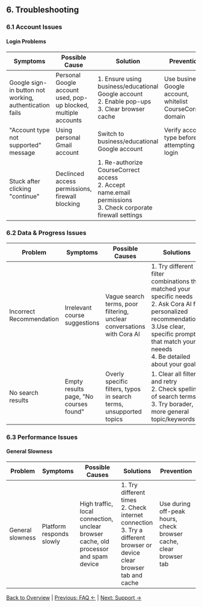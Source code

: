 ## 6. Troubleshooting
### 6.1 Account Issues
#### Login Problems
|Symptoms|Possible Cause|Solution|Prevention|
|---|---|----|----|
|Google sign-in button not working, authentication fails|Personal Google account used, pop-up blocked, multiple accounts|1. Ensure using business/educational Google account <br> 2. Enable pop-ups <br> 3. Clear browser cache|Use business Google account, whitelist CourseCorrect domain|
|"Account type not supported" message| Using personal Gmail account|Switch to business/educational Google account|Verify account type before attempting login|
|Stuck after clicking "continue"|Declinced access permissions, firewall blocking|1. Re-authorize CourseCorrect access<br>2. Accept name.email permissions<br>3. Check corporate firewall settings|
### 6.2 Data & Progress Issues
|Problem|Symptoms|Possible Causes|Solutions|Prevention|
|-----|------|--------|------|---|
|Incorrect Recommendation| Irrelevant course suggestions | Vague search terms, poor filtering, unclear conversations with Cora AI|1. Try different filter combinations that matched your specific needs <br> 2. Ask Cora AI for personalized recommendations <br> 3.Use clear, specific prompts that match your neeeds <br> 4. Be detailed about your goals|Use specific search terms and previously discuss with Cora AI|
|No search results| Empty results page, "No courses found"| Overly specific filters, typos in search terms, unsupported topics|1. Clear all filters and retry<br>2. Check spelling of search terms<br> 3. Try borader, more general topic/keywords|Start with general terms or related topic course|
### 6.3 Performance Issues
#### General Slowness
|Problem|Symptoms|Possible Causes| Solutions|Prevention|
|----|----|-----|----|---|
|General slowness|Platform responds slowly| High traffic, local connection, unclear browser cache, old processor and spam device|1. Try different times <br> 2. Check internet connection <br> 3. Try a different browser or device <br> clear browser tab and cache|Use during off-peak hours, check browser cache, clear browser tab|

[Back to Overview](README.md) | [Previous: FAQ ←](05-faq.md) | [Next: Support →](07-support.md)
